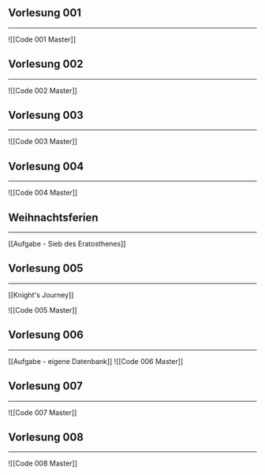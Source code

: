 ## Vorlesung 001
---
![[Code 001 Master]]

## Vorlesung 002
---
![[Code 002 Master]]

## Vorlesung 003
---
![[Code 003 Master]]

## Vorlesung 004
---
![[Code 004 Master]]

## Weihnachtsferien
---
[[Aufgabe - Sieb des Eratosthenes]]

## Vorlesung 005
---
[[Knight's Journey]]

![[Code 005 Master]]

## Vorlesung 006
---
[[Aufgabe - eigene Datenbank]]
![[Code 006 Master]]

## Vorlesung 007
---
![[Code 007 Master]]

## Vorlesung 008
---
![[Code 008 Master]]
